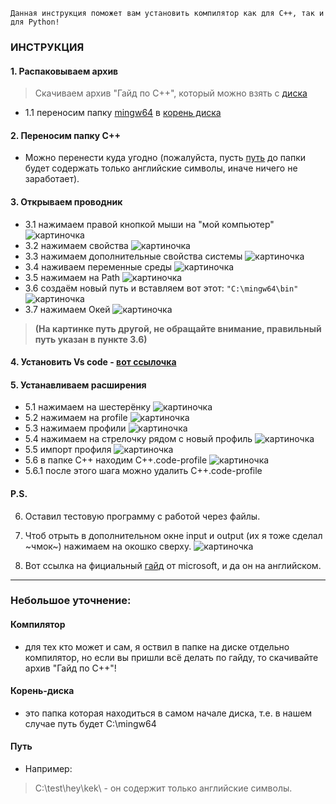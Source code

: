 `Данная инструкция поможет вам установить компилятор как для C++, так и для Python!`
### ИНСТРУКЦИЯ
#### 1. Распаковываем архив
>Скачиваем архив "Гайд по C++", который можно взять с [диска](https://disk.yandex.ru/d/3oVxqH7gDGZTqg)
- 1.1 переносим папку [mingw64](#компилятор) в [корень диска](#корень-диска)
#### 2. Переносим папку C++
- Можно перенести куда угодно (пожалуйста, пусть [путь](#путь) до папки будет содержать только английские символы, иначе ничего не заработает).
#### 3. Открываем проводник
- 3.1 нажимаем правой кнопкой мыши на "мой компьютер"
![картиночка](/Инструкция/3.1.png)
- 3.2 нажимаем свойства
![картиночка](/Инструкция/3.2.png)
- 3.3 нажимаем дополнительные свойства системы
![картиночка](/Инструкция/3.3.png)
- 3.4 наживаем переменные среды
![картиночка](/Инструкция/3.4.png)
- 3.5 нажимаем на Path
![картиночка](/Инструкция/3.5.png)
- 3.6 создаём новый путь и вставляем вот этот:
```"C:\mingw64\bin"```
![картиночка](/Инструкция/3.6.png)
- 3.7 нажимаем Окей
![картиночка](/Инструкция/3.7.png)
> __(На картинке путь другой, не обращайте внимание, правильный путь указан в пункте 3.6)__



#### 4. Установить Vs code - [вот ссылочка](https://code.visualstudio.com/download)

#### 5. Устанавливаем расширения
- 5.1 нажимаем на шестерёнку
![картиночка](/Инструкция/5.1.png)
- 5.2 нажимаем на profile
![картиночка](/Инструкция/5.2.png)
- 5.3 нажимаем профили
![картиночка](/Инструкция/5.3.png)
- 5.4 нажимаем на стрелочку рядом с новый профиль
![картиночка](/Инструкция/5.4.png)
- 5.5 импорт профиля
![картиночка](/Инструкция/5.5.png)
- 5.6 в папке С++ находим С++.code-profile
![картиночка](/Инструкция/5.6.png)
- 5.6.1 после этого шага можно удалить С++.code-profile
#### P.S.
6. Оставил тестовую программу с работой через файлы.

7. Чтоб отрыть в дополнительном окне input и output (их я тоже сделал ~чмок~) нажимаем на окошко сверху.
![картиночка](/Инструкция/7.png)

8. Вот ссылка на фициальный [гайд](https://code.visualstudio.com/docs/cpp/config-mingw) от microsoft, и да он на английском.
---
### Небольшое уточнение:
#### Компилятор
- для тех кто может и сам, я оствил в папке на диске отдельно компилятор, но если вы пришли всё делать по гайду, то скачивайте архив "Гайд по C++"!
#### Корень-диска
- это папка которая находиться в самом начале диска, т.е. в нашем случае путь будет C:\mingw64
#### Путь
- Например: 
>C:\test\hey\kek\ - он содержит только английские символы.

